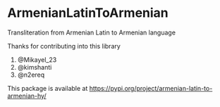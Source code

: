 # ArmenianLatinToArmenian

Transliteration from Armenian Latin to Armenian language

Thanks for contributing into this library
1. @Mikayel_23
2. @kimshanti
3. @n2ereq

This package is available at https://pypi.org/project/armenian-latin-to-armenian-hy/
